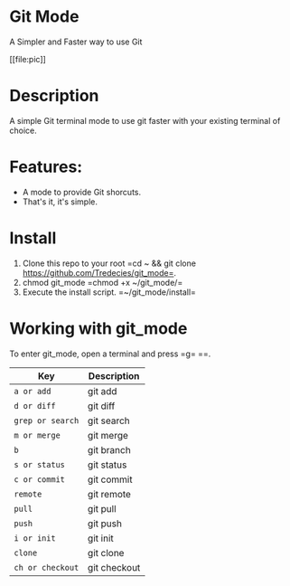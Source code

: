 # Git Mode
A Simpler and Faster way to use Git

[[file:pic]]

# Description
A simple Git terminal mode to use git faster with your existing terminal of choice.

# Features:
* A mode to provide Git shorcuts.
* That's it, it's simple.

# Install
 1. Clone this repo to your root =cd ~ && git clone https://github.com/Tredecies/git_mode=.
 1. chmod git_mode =chmod +x ~/git_mode/=
 1. Execute the install script. =~/git_mode/install=

# Working with git_mode
To enter git_mode, open a terminal and press =g= =<Enter>=.

| Key              | Description  |
|------------------|--------------|
| `a or add `      | git add      |
| `d or diff`      | git diff     |
| `grep or search` | git search   |
| `m or merge`     | git merge    |
| `b`              | git branch   |
| `s or status`    | git status   |
| `c or commit`    | git commit   |
| `remote`         | git remote   |
| `pull`           | git pull     |
| `push`           | git push     |
| `i or init`      | git init     |
| `clone`          | git clone    |
| `ch or checkout` | git checkout |

